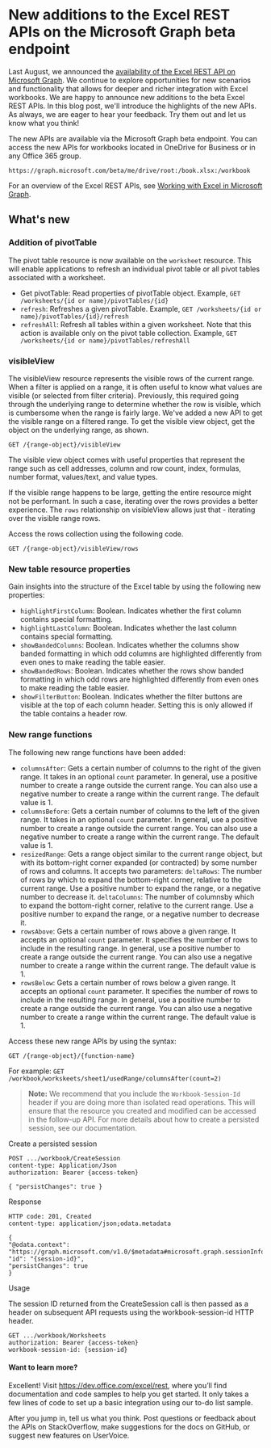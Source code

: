 # New additions to the Excel REST APIs on the Microsoft Graph beta endpoint

Last August, we announced the [availability of the Excel REST API on Microsoft Graph](http://dev.office.com/blogs/power-your-apps-with-the-new-excel-rest-api). We continue to explore opportunities for new scenarios and functionality that allows for deeper and richer integration with Excel workbooks. We are happy to announce new additions to the beta Excel REST APIs. In this blog post, we'll introduce the highlights of the new APIs. As always, we are eager to hear your feedback. Try them out and let us know what you think!

The new APIs are available via the Microsoft Graph beta endpoint. You can access the new APIs for workbooks located in OneDrive for Business or in any Office 365 group.

`https://graph.microsoft.com/beta/me/drive/root:/book.xlsx:/workbook`

For an overview of the Excel REST APIs, see [Working with Excel in Microsoft Graph](https://graph.microsoft.io/en-us/docs/api-reference/v1.0/resources/excel). <!-- LG: Link to the beta topic here instead of v1.0? -->

## What's new

### Addition of pivotTable
The pivot table resource is now available on the `worksheet` resource. This will enable applications to refresh an individual pivot table or all pivot tables associated with a worksheet.

* Get pivotTable: Read properties of pivotTable object. Example, `GET /worksheets/{id or name}/pivotTables/{id}`
* `refresh`: Refreshes a given pivotTable.	Example, `GET /worksheets/{id or name}/pivotTables/{id}/refresh`
* `refreshAll`: Refresh all tables within a given worksheet. Note that this action is available only on the pivot table collection. Example, 	`GET /worksheets/{id or name}/pivotTables/refreshAll`


### visibleView 
The visibleView resource represents the visible rows of the current range. When a filter is applied on a range, it is often useful to know what values are visible (or selected from filter criteria). Previously, this required going through the underlying range to determine whether the row is visible, which is cumbersome when the range is fairly large. 
We've added a new API to get the visible range on a filtered range. To get the visible view object, get the object on the underlying range, as shown.

`GET /{range-object}/visibleView`

The visible view object <!-- LG: Clarify whether this is a resource or an object, and one word or two. -->comes with useful properties that represent the range such as cell addresses, column and row count, index, formulas, number format, values/text, and value types. 

If the visible range happens to be large, getting the entire resource might not be performant. In such a case, iterating over the rows provides a better experience. The `rows` relationship on visibleView allows just that - iterating over the visible range rows. 

Access the rows collection using the following code.

`GET /{range-object}/visibleView/rows`

### New table resource properties

Gain insights into the structure of the Excel table by using the following new properties:

* `highlightFirstColumn`: Boolean. Indicates whether the first column contains special formatting.
* `highlightLastColumn`: Boolean. Indicates whether the last column contains special formatting.
* `showBandedColumns`: Boolean. Indicates whether the columns show banded formatting in which odd columns are highlighted differently from even ones to make reading the table easier.
* `showBandedRows`: Boolean. Indicates whether the rows show banded formatting in which odd rows are highlighted differently from even ones to make reading the table easier.
* `showFilterButton`: Boolean. Indicates whether the filter buttons are visible at the top of each column header. Setting this is only allowed if the table contains a header row.

### New range functions 

The following new range functions have been added:

* `columnsAfter`: Gets a certain number of columns to the right of the given range. It takes in an optional `count` parameter. In general, use a positive number to create a range outside the current range. You can also use a negative number to create a range within the current range. The default value is 1.
* `columnsBefore`: Gets a certain number of columns to the left of the given range. It takes in an optional `count` parameter. In general, use a positive number to create a range outside the current range. You can also use a negative number to create a range within the current range. The default value is 1.
* `resizedRange`: Gets a range object similar to the current range object, but with its bottom-right corner expanded (or contracted) by some number of rows and columns. It accepts two parameters: `deltaRows`: The number of rows by which to expand the bottom-right corner, relative to the current range. Use a positive number to expand the range, or a negative number to decrease it. `deltaColumns`: The number of columnsby which to expand the bottom-right corner, relative to the current range. Use a positive number to expand the range, or a negative number to decrease it.
* `rowsAbove`: Gets a certain number of rows above a given range. It accepts an optional `count` parameter. It specifies the number of rows to include in the resulting range. In general, use a positive number to create a range outside the current range. You can also use a negative number to create a range within the current range. The default value is 1.
* `rowsBelow`: Gets a certain number of rows below a given range. It accepts an optional `count` parameter. It specifies the number of rows to include in the resulting range. In general, use a positive number to create a range outside the current range. You can also use a negative number to create a range within the current range. The default value is 1.

Access these new range APIs by using the syntax:

`GET /{range-object}/{function-name}`

For example:
`GET /workbook/workskeets/sheet1/usedRange/columnsAfter(count=2)`  

>**Note:** We recommend that you include the `Workbook-Session-Id` header if you are doing more than isolated read operations. This will ensure that the resource you created and modified can be accessed in the follow-up API. For more details about how to create a persisted session, see our documentation. <!-- LG: Link to the specific info? -->

Create a persisted session

```http
POST .../workbook/CreateSession
content-type: Application/Json 
authorization: Bearer {access-token} 

{ "persistChanges": true }
```
Response

```http
HTTP code: 201, Created
content-type: application/json;odata.metadata

{  
"@odata.context": "https://graph.microsoft.com/v1.0/$metadata#microsoft.graph.sessionInfo",  
"id": "{session-id}",  
"persistChanges": true
}
```

Usage

The session ID returned from the CreateSession call is then passed as a header on subsequent API requests using the workbook-session-id HTTP header.

```http
GET .../workbook/Worksheets
authorization: Bearer {access-token} 
workbook-session-id: {session-id}
```

#### Want to learn more?
Excellent! Visit https://dev.office.com/excel/rest, <!-- LG: Not sure about linking to this landing page, as it provides much less detail than this blog post. ;) Maybe change the heading to "Ready to get started?" --> where you’ll find documentation and code samples to help you get started. It only takes a few lines of code to set up a basic integration using our to-do list sample. <!-- LG: Link directly to the sample? -->

After you jump in, tell us what you think. Post questions or feedback about the APIs on StackOverflow, make suggestions for the docs on GitHub, or suggest new features on UserVoice.



